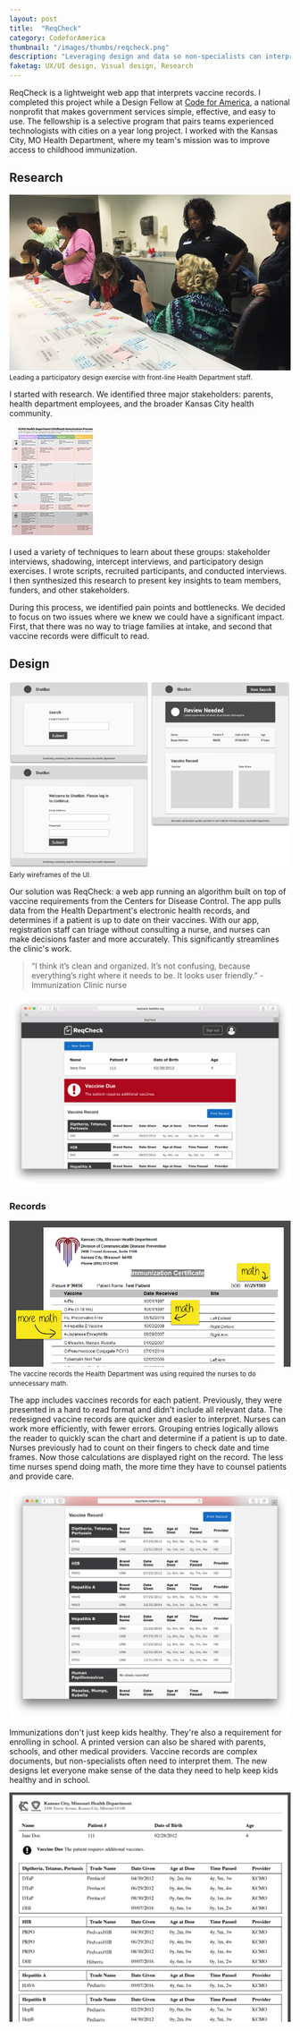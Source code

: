 ```yaml
---
layout: post
title:  "ReqCheck"
category: CodeforAmerica
thumbnail: "/images/thumbs/reqcheck.png"
description: "Leveraging design and data so non-specialists can interpret complex medical records."
faketag: UX/UI design, Visual design, Research	
---
```


ReqCheck is a lightweight web app that interprets vaccine records. I completed this project while a Design Fellow at [Code for America](https://www.codeforamerica.org), a national nonprofit that makes government services simple, effective, and easy to use. The fellowship is a selective program that pairs teams experienced technologists with cities on a year long project. I worked with the Kansas City, MO Health Department, where my team's mission was to improve access to childhood immunization.

## Research


![Making a journey map with the nurses](/images/reqcheck-participatory-design.png)
<small>Leading a participatory design exercise with front-line Health Department staff.</small>


I started with research. We identified three major stakeholders: parents, health department employees, and the broader Kansas City health community.

<a href="/images/reqcheck-journey-map.png" class="inline-thumb">
	<img src="/images/thumbs/reqcheck-map-thumb.png" alt="KCMO Health Department Childhood Immunization Process chart showing painpoints and bottlenecks.">
</a>

I used a variety of techniques to learn about these groups: stakeholder interviews, shadowing, intercept interviews, and participatory design exercises. I wrote scripts, recruited participants, and conducted interviews. I then synthesized this research to present key insights to team members, funders, and other stakeholders.


During this process, we identified pain points and bottlenecks. We decided to focus on two issues where we knew we could have a significant impact. First, that there was no way to triage families at intake, and second that vaccine records were difficult to read.

## Design

![](/images/reqcheck-wireframes.png)
<small>Early wireframes of the UI.</small>


Our solution was ReqCheck: a web app running an algorithm built on top of vaccine requirements from the Centers for Disease Control. The app pulls data from the Health Department's electronic health records, and determines if a patient is up to date on their vaccines. With our app, registration staff can triage without consulting a nurse, and nurses can make decisions faster and more accurately. This significantly streamlines the clinic's work.

>“I think it’s clean and organized. It’s not confusing, because everything’s right where it needs to be. It looks user friendly.” - Immunization Clinic nurse


![ReqCheck’s patient record screen.](/images/reqcheck-patient.png) 

### Records
![The original vaccine record design](/images/reqcheck-old-records.png)
<small>The vaccine records the Health Department was using required the nurses to do unnecessary math.</small>


The app includes vaccines records for each patient. Previously, they were presented in a hard to read format and didn't include all relevant data. The redesigned vaccine records are quicker and easier to interpret. Nurses can work more efficiently, with fewer errors. Grouping entries logically allows the reader to quickly scan the chart and determine if a patient is up to date. Nurses previously had to count on their fingers to check date and time frames. Now those calculations are displayed right on the record. The less time nurses spend doing math, the more time they have to counsel patients and provide care. 

![ReqCheck's edesigned digital records.](/images/reqcheck-new-records.png) 

Immunizations don't just keep kids healthy. They're also a requirement for enrolling in school. A printed version can also be shared with parents, schools, and other medical providers. Vaccine records are complex documents, but non-specialists often need to interpret them. The new designs let everyone make sense of the data they need to help keep kids healthy and in school.

![ReqCheck's redesigned printed records.](/images/reqcheck-new-records-printed.png)
